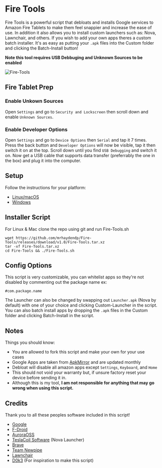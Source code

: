 # Fire Tools

Fire Tools is a powerful script that debloats and installs Google services to Amazon Fire Tablets to make them feel snappier and increase the ease of use. In addition it also allows you to install custom launchers such as: Nova, Lawnchair, and others. If you wish to add your own apps theres a custom batch installer. It's as easy as putting your `.apk` files into the Custom folder and clicking the Batch-Install button!

**Note this tool requires USB Debbuging and Unknown Sources to be enabled**

![Fire-Tools](https://github.com/mrhaydendp/Fire-Tools/blob/main/Screenshots/Fire%20Tools.png)

## Fire Tablet Prep
### Enable Unkown Sources
Open `Settings` and go to `Security and Lockscreen` then scroll down and enable `Unknown Sources`.

### Enable Developer Options
Open `Settings` and go to `Device Options` then `Serial` and tap it 7 times. Press the back button and `Developer Options` will now be visible, tap it then switch it on at the top. Scroll down until you find `USB Debugging` and switch it on. Now get a USB cable that supports data transfer (preferrably the one in the box) and plug it into the computer.

## Setup
Follow the instructions for your platform:
- [Linux/macOS](https://github.com/mrhaydendp/Fire-Tools/blob/main/Linux-Instructions.md)
- [Windows](https://github.com/mrhaydendp/Fire-Tools/blob/main/Windows-Instructions.md)

## Installer Script
For Linux & Mac clone the repo using git and run Fire-Tools.sh
```
wget https://github.com/mrhaydendp/Fire-Tools/releases/download/v1.0/Fire-Tools.tar.xz
tar -xf Fire-Tools.tar.xz
cd Fire-Tools && ./Fire-Tools.sh
```

## Config Options
This script is very customizable, you can whitelist apps so they're not disabled by commenting out the package name ex:
```
#com.package.name
```
The Launcher can also be changed by swapping out `Launcher.apk` (Nova by default) with one of your choice and clicking Custom-Launcher in the script. You can also batch install apps by dropping the `.apk` files in the Custom folder and clicking Batch-Install in the script.

## Notes
Things you should know:
- You are allowed to fork this script and make your own for your use cases
- Google Apps are taken from [ApkMirror](https://www.apkmirror.com/) and are updated monthly
- Debloat will disable all amazon apps except `Settings`, `Keyboard`, and `Home`
- This should not void your warranty but, if unsure factory reset your device before sending it in.
- Although this is my tool, **I am not responsible for anything that may go wrong when using this script.**

## Credits
Thank you to all these peoples software included in this script!
- [Google](https://www.android.com/)
- [F-Droid](https://www.f-droid.org/en/about/)
- [AuroraOSS](https://auroraoss.com/contact/)
- [TeslaCoil Software](https://play.google.com/store/apps/developer?id=TeslaCoil%20Software&hl=en_US&gl=US) (Nova Launcher)
- [Brave](https://brave.com/about/)
- [Team Newpipe](https://github.com/TeamNewPipe)
- [Lawnchair](https://github.com/LawnchairLauncher/Lawnchair)
- [D0k3](https://github.com/d0k3) (For inspiration to make this script)
